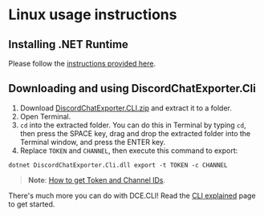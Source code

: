 # Linux usage instructions

## Installing .NET Runtime

Please follow the [instructions provided here](https://github.com/Tyrrrz/DiscordChatExporter/blob/master/.docs/Dotnet.md).

## Downloading and using DiscordChatExporter.Cli

1. Download [DiscordChatExporter.CLI.zip](https://github.com/Tyrrrz/DiscordChatExporter/releases/latest) and extract it to a folder.
2. Open Terminal.
3. `cd` into the extracted folder. You can do this in Terminal by typing `cd`, then press the SPACE key, drag and drop the extracted folder into the Terminal window, and press the ENTER key.
4. Replace `TOKEN` and `CHANNEL`, then execute this command to export:

```
dotnet DiscordChatExporter.Cli.dll export -t TOKEN -c CHANNEL
```

> **Note**:
> [How to get Token and Channel IDs](https://github.com/Tyrrrz/DiscordChatExporter/blob/master/.docs/Token-and-IDs.md).

There's much more you can do with DCE.CLI! Read the [CLI explained](https://github.com/Tyrrrz/DiscordChatExporter/blob/master/.docs/Getting-started.md#dcecli-commands-) page to get started.
